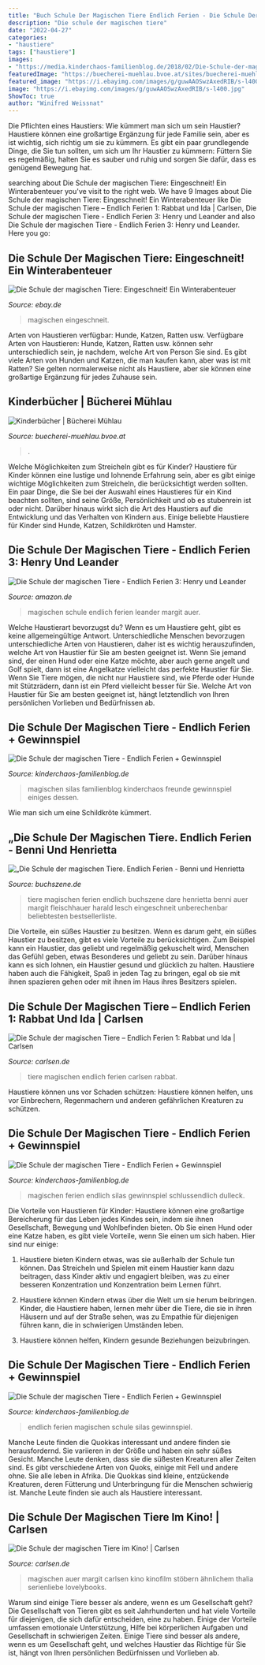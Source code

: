 ```yaml
---
title: "Buch Schule Der Magischen Tiere Endlich Ferien - Die Schule Der Magischen Tiere Im Kino!"
description: "Die schule der magischen tiere"
date: "2022-04-27"
categories:
- "haustiere"
tags: ["haustiere"]
images:
- "https://media.kinderchaos-familienblog.de/2018/02/Die-Schule-der-magischen-Tiere-Endlich-Ferien-Silas-750x495.jpg"
featuredImage: "https://buecherei-muehlau.bvoe.at/sites/buecherei-muehlau.bvoe.at/files/bilder_in_seiten/die_schule_der_magischen_tiere.jpeg"
featured_image: "https://i.ebayimg.com/images/g/guwAAOSwzAxedRIB/s-l400.jpg"
image: "https://i.ebayimg.com/images/g/guwAAOSwzAxedRIB/s-l400.jpg"
ShowToc: true
author: "Winifred Weissnat"
---
```



Die Pflichten eines Haustiers: Wie kümmert man sich um sein Haustier?
Haustiere können eine großartige Ergänzung für jede Familie sein, aber es ist wichtig, sich richtig um sie zu kümmern. Es gibt ein paar grundlegende Dinge, die Sie tun sollten, um sich um Ihr Haustier zu kümmern: Füttern Sie es regelmäßig, halten Sie es sauber und ruhig und sorgen Sie dafür, dass es genügend Bewegung hat.

	

		
searching about Die Schule der magischen Tiere: Eingeschneit! Ein Winterabenteuer you've visit to the right web. We have 9 Images about Die Schule der magischen Tiere: Eingeschneit! Ein Winterabenteuer like Die Schule der magischen Tiere – Endlich Ferien 1: Rabbat und Ida | Carlsen, Die Schule der magischen Tiere - Endlich Ferien 3: Henry und Leander and also Die Schule der magischen Tiere - Endlich Ferien 3: Henry und Leander. Here you go:
		
    
## Die Schule Der Magischen Tiere: Eingeschneit! Ein Winterabenteuer

<img loading=lazy src="https://i.ebayimg.com/images/g/guwAAOSwzAxedRIB/s-l400.jpg" onerror="this.onerror=null;this.src='https://tse2.mm.bing.net/th?id=OIP.0WJXvvJHWCIvgJy36TFMmwAAAA&amp;pid=15.1';" alt="Die Schule der magischen Tiere: Eingeschneit! Ein Winterabenteuer">

_Source: ebay.de_

>magischen eingeschneit. 

	

Arten von Haustieren verfügbar: Hunde, Katzen, Ratten usw.
Verfügbare Arten von Haustieren: Hunde, Katzen, Ratten usw. können sehr unterschiedlich sein, je nachdem, welche Art von Person Sie sind. Es gibt viele Arten von Hunden und Katzen, die man kaufen kann, aber was ist mit Ratten? Sie gelten normalerweise nicht als Haustiere, aber sie können eine großartige Ergänzung für jedes Zuhause sein.

    
## Kinderbücher | Bücherei Mühlau

<img loading=lazy src="https://buecherei-muehlau.bvoe.at/sites/buecherei-muehlau.bvoe.at/files/bilder_in_seiten/die_schule_der_magischen_tiere.jpeg" onerror="this.onerror=null;this.src='https://tse3.mm.bing.net/th?id=OIP.twDDP8M_kZJ6Y-V93j_WfgAAAA&amp;pid=15.1';" alt="Kinderbücher | Bücherei Mühlau">

_Source: buecherei-muehlau.bvoe.at_

>. 

	

Welche Möglichkeiten zum Streicheln gibt es für Kinder?
Haustiere für Kinder können eine lustige und lohnende Erfahrung sein, aber es gibt einige wichtige Möglichkeiten zum Streicheln, die berücksichtigt werden sollten. Ein paar Dinge, die Sie bei der Auswahl eines Haustieres für ein Kind beachten sollten, sind seine Größe, Persönlichkeit und ob es stubenrein ist oder nicht. Darüber hinaus wirkt sich die Art des Haustiers auf die Entwicklung und das Verhalten von Kindern aus. Einige beliebte Haustiere für Kinder sind Hunde, Katzen, Schildkröten und Hamster.

    
## Die Schule Der Magischen Tiere - Endlich Ferien 3: Henry Und Leander

<img loading=lazy src="https://images-eu.ssl-images-amazon.com/images/I/51lV7MtcCEL._SY346_.jpg" onerror="this.onerror=null;this.src='https://tse1.mm.bing.net/th?id=OIP.oBuYJEZL3K-biGh3PzHlWAAAAA&amp;pid=15.1';" alt="Die Schule der magischen Tiere - Endlich Ferien 3: Henry und Leander">

_Source: amazon.de_

>magischen schule endlich ferien leander margit auer. 

	

Welche Haustierart bevorzugst du?
Wenn es um Haustiere geht, gibt es keine allgemeingültige Antwort. Unterschiedliche Menschen bevorzugen unterschiedliche Arten von Haustieren, daher ist es wichtig herauszufinden, welche Art von Haustier für Sie am besten geeignet ist. Wenn Sie jemand sind, der einen Hund oder eine Katze möchte, aber auch gerne angelt und Golf spielt, dann ist eine Angelkatze vielleicht das perfekte Haustier für Sie. Wenn Sie Tiere mögen, die nicht nur Haustiere sind, wie Pferde oder Hunde mit Stützrädern, dann ist ein Pferd vielleicht besser für Sie. Welche Art von Haustier für Sie am besten geeignet ist, hängt letztendlich von Ihren persönlichen Vorlieben und Bedürfnissen ab.

    
## Die Schule Der Magischen Tiere - Endlich Ferien + Gewinnspiel

<img loading=lazy src="https://media.kinderchaos-familienblog.de/2018/02/Die-Schule-der-magischen-Tiere-Endlich-Ferien-Silas-Rick.jpg" onerror="this.onerror=null;this.src='https://tse4.mm.bing.net/th?id=OIP.u8OLFZnhr0DA3ZMSA09IdgHaE8&amp;pid=15.1';" alt="Die Schule der magischen Tiere - Endlich Ferien + Gewinnspiel">

_Source: kinderchaos-familienblog.de_

>magischen silas familienblog kinderchaos freunde gewinnspiel einiges dessen. 

	

Wie man sich um eine Schildkröte kümmert.

    
## „Die Schule Der Magischen Tiere. Endlich Ferien - Benni Und Henrietta

<img loading=lazy src="https://buchszene.de/wp-content/uploads/2020/07/titelbild-endlich-ferien-schule-der-magischen-tiere-bestseller.jpg" onerror="this.onerror=null;this.src='https://tse3.mm.bing.net/th?id=OIP.e7avjB2Mk0FSyBknUdO2MgHaD3&amp;pid=15.1';" alt="„Die Schule der magischen Tiere. Endlich Ferien - Benni und Henrietta">

_Source: buchszene.de_

>tiere magischen ferien endlich buchszene dare henrietta benni auer margit fleischhauer harald lesch eingeschneit unberechenbar beliebtesten bestsellerliste. 

	

Die Vorteile, ein süßes Haustier zu besitzen.
Wenn es darum geht, ein süßes Haustier zu besitzen, gibt es viele Vorteile zu berücksichtigen. Zum Beispiel kann ein Haustier, das geliebt und regelmäßig gekuschelt wird, Menschen das Gefühl geben, etwas Besonderes und geliebt zu sein. Darüber hinaus kann es sich lohnen, ein Haustier gesund und glücklich zu halten. Haustiere haben auch die Fähigkeit, Spaß in jeden Tag zu bringen, egal ob sie mit ihnen spazieren gehen oder mit ihnen im Haus ihres Besitzers spielen.

    
## Die Schule Der Magischen Tiere – Endlich Ferien 1: Rabbat Und Ida | Carlsen

<img loading=lazy src="https://www.carlsen.de/sites/default/files/produkt/cover/die-schule-der-magischen-tiere-n-endlich-ferien-1--rabbat-und-ida.jpg" onerror="this.onerror=null;this.src='https://tse2.mm.bing.net/th?id=OIP.rUkR3O4np9DXidwh7hWxWAAAAA&amp;pid=15.1';" alt="Die Schule der magischen Tiere – Endlich Ferien 1: Rabbat und Ida | Carlsen">

_Source: carlsen.de_

>tiere magischen endlich ferien carlsen rabbat. 

	

Haustiere können uns vor Schaden schützen: Haustiere können helfen, uns vor Einbrechern, Regenmachern und anderen gefährlichen Kreaturen zu schützen.

    
## Die Schule Der Magischen Tiere - Endlich Ferien + Gewinnspiel

<img loading=lazy src="https://media.kinderchaos-familienblog.de/2018/02/Die-Schule-der-magischen-Tiere-Endlich-Ferien-Rick-Silas-750x506.jpg" onerror="this.onerror=null;this.src='https://tse2.mm.bing.net/th?id=OIP.kUMsCUWYOx0xfckqMH6KbQHaE_&amp;pid=15.1';" alt="Die Schule der magischen Tiere - Endlich Ferien + Gewinnspiel">

_Source: kinderchaos-familienblog.de_

>magischen ferien endlich silas gewinnspiel schlussendlich dulleck. 

	

Die Vorteile von Haustieren für Kinder:
Haustiere können eine großartige Bereicherung für das Leben jedes Kindes sein, indem sie ihnen Gesellschaft, Bewegung und Wohlbefinden bieten. Ob Sie einen Hund oder eine Katze haben, es gibt viele Vorteile, wenn Sie einen um sich haben. Hier sind nur einige:
1. Haustiere bieten Kindern etwas, was sie außerhalb der Schule tun können. Das Streicheln und Spielen mit einem Haustier kann dazu beitragen, dass Kinder aktiv und engagiert bleiben, was zu einer besseren Konzentration und Konzentration beim Lernen führt.

2. Haustiere können Kindern etwas über die Welt um sie herum beibringen. Kinder, die Haustiere haben, lernen mehr über die Tiere, die sie in ihren Häusern und auf der Straße sehen, was zu Empathie für diejenigen führen kann, die in schwierigen Umständen leben.

3. Haustiere können helfen, Kindern gesunde Beziehungen beizubringen.

    
## Die Schule Der Magischen Tiere - Endlich Ferien + Gewinnspiel

<img loading=lazy src="https://media.kinderchaos-familienblog.de/2018/02/Die-Schule-der-magischen-Tiere-Endlich-Ferien-Silas-750x495.jpg" onerror="this.onerror=null;this.src='https://tse3.mm.bing.net/th?id=OIP.IJ4aMSIVyRhYIvOi4W2wMQHaE4&amp;pid=15.1';" alt="Die Schule der magischen Tiere - Endlich Ferien + Gewinnspiel">

_Source: kinderchaos-familienblog.de_

>endlich ferien magischen schule silas gewinnspiel. 

	

Manche Leute finden die Quokkas interessant und andere finden sie herausfordernd. Sie variieren in der Größe und haben ein sehr süßes Gesicht. Manche Leute denken, dass sie die süßesten Kreaturen aller Zeiten sind. Es gibt verschiedene Arten von Quoks, einige mit Fell und andere ohne. Sie alle leben in Afrika.
Die Quokkas sind kleine, entzückende Kreaturen, deren Fütterung und Unterbringung für die Menschen schwierig ist. Manche Leute finden sie auch als Haustiere interessant.

    
## Die Schule Der Magischen Tiere Im Kino! | Carlsen

<img loading=lazy src="https://www.carlsen.de/sites/default/files/styles/og_image/public/produkt/cover/das-buch-zum-film_2.jpg?itok=O-GM0hRd" onerror="this.onerror=null;this.src='https://tse2.mm.bing.net/th?id=OIP.OQ2_kLY_ofyZTGf4Vwm0MgAAAA&amp;pid=15.1';" alt="Die Schule der magischen Tiere im Kino! | Carlsen">

_Source: carlsen.de_

>magischen auer margit carlsen kino kinofilm stöbern ähnlichem thalia serienliebe lovelybooks. 

	

Warum sind einige Tiere besser als andere, wenn es um Gesellschaft geht?
Die Gesellschaft von Tieren gibt es seit Jahrhunderten und hat viele Vorteile für diejenigen, die sich dafür entscheiden, eine zu haben. Einige der Vorteile umfassen emotionale Unterstützung, Hilfe bei körperlichen Aufgaben und Gesellschaft in schwierigen Zeiten. Einige Tiere sind besser als andere, wenn es um Gesellschaft geht, und welches Haustier das Richtige für Sie ist, hängt von Ihren persönlichen Bedürfnissen und Vorlieben ab.

